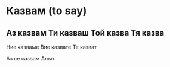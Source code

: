# Казвам (to say)

Аз	казвам
Ти	казваш
Той	казва
Тя	казва
----------
Ние	казваме
Вие	казвате
Те	казват

Аз се казвам Алън.
